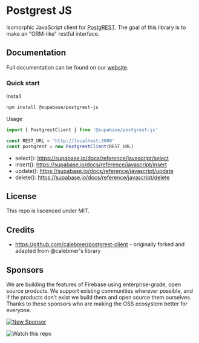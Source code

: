 # Postgrest JS

Isomorphic JavaScript client for [PostgREST](https://postgrest.org). The goal of this library is to make an "ORM-like" restful interface. 

## Documentation

Full documentation can be found on our [website](https://supabase.io/docs/postgrest/client/postgrest-client).

### Quick start

Install

```bash
npm install @supabase/postgrest-js
```

Usage

```js
import { PostgrestClient } from '@supabase/postgrest-js'

const REST_URL = 'http://localhost:3000'
const postgrest = new PostgrestClient(REST_URL)
```

- select(): https://supabase.io/docs/reference/javascript/select
- insert(): https://supabase.io/docs/reference/javascript/insert
- update(): https://supabase.io/docs/reference/javascript/update
- delete(): https://supabase.io/docs/reference/javascript/delete

## License

This repo is liscenced under MIT.

## Credits

- https://github.com/calebmer/postgrest-client - originally forked and adapted from @calebmer's library



## Sponsors

We are building the features of Firebase using enterprise-grade, open source products. We support existing communities wherever possible, and if the products don’t exist we build them and open source them ourselves. Thanks to these sponsors who are making the OSS ecosystem better for everyone.

[![New Sponsor](https://user-images.githubusercontent.com/10214025/90518111-e74bbb00-e198-11ea-8f88-c9e3c1aa4b5b.png)](https://github.com/sponsors/supabase)


![Watch this repo](https://gitcdn.xyz/repo/supabase/monorepo/master/web/static/watch-repo.gif "Watch this repo")
